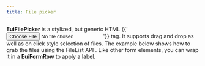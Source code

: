 ```yaml
---
title: File picker
---
```

<EuiSpacer/>
<EuiPageHeader @pageTitle="File picker"/>

<EuiSpacer />

<EuiText>
  <p>
    <strong>EuiFilePicker</strong> is a stylized, but generic HTML <EuiCode @language="html">{{'<input type="file">'}}</EuiCode> tag.
    It supports drag and drop as well as on click style selection of files.
    The example below shows how to grab the files using the
    <EuiLink
      @href="https://developer.mozilla.org/en-US/docs/Web/API/FileList"
      @target="_blank"
    >
      FileList API
    </EuiLink>.
    Like other form elements, you can wrap it in a <strong>EuiFormRow</strong> to apply a label.
  </p>
</EuiText>
